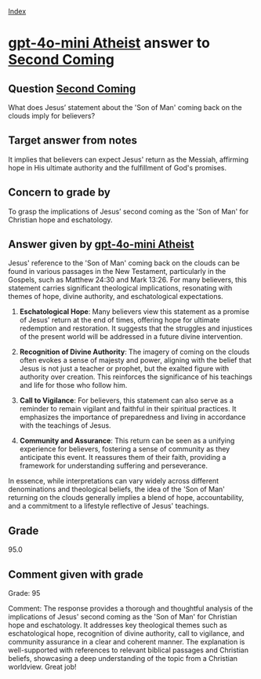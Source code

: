 
[Index](../../index.md)
# [gpt-4o-mini Atheist](../../answering_models/gpt-4o-mini_Atheist.md) answer to [Second Coming](../../questions/Second_Coming.md)

## Question [Second Coming](../../questions/Second_Coming.md)
What does Jesus’ statement about the 'Son of Man' coming back on the clouds imply for believers?

## Target answer from notes
It implies that believers can expect Jesus' return as the Messiah, affirming hope in His ultimate authority and the fulfillment of God's promises.

## Concern to grade by
To grasp the implications of Jesus’ second coming as the 'Son of Man' for Christian hope and eschatology.

## Answer given by [gpt-4o-mini Atheist](../../answering_models/gpt-4o-mini_Atheist.md)
Jesus' reference to the 'Son of Man' coming back on the clouds can be found in various passages in the New Testament, particularly in the Gospels, such as Matthew 24:30 and Mark 13:26. For many believers, this statement carries significant theological implications, resonating with themes of hope, divine authority, and eschatological expectations.

1. **Eschatological Hope**: Many believers view this statement as a promise of Jesus' return at the end of times, offering hope for ultimate redemption and restoration. It suggests that the struggles and injustices of the present world will be addressed in a future divine intervention.

2. **Recognition of Divine Authority**: The imagery of coming on the clouds often evokes a sense of majesty and power, aligning with the belief that Jesus is not just a teacher or prophet, but the exalted figure with authority over creation. This reinforces the significance of his teachings and life for those who follow him.

3. **Call to Vigilance**: For believers, this statement can also serve as a reminder to remain vigilant and faithful in their spiritual practices. It emphasizes the importance of preparedness and living in accordance with the teachings of Jesus.

4. **Community and Assurance**: This return can be seen as a unifying experience for believers, fostering a sense of community as they anticipate this event. It reassures them of their faith, providing a framework for understanding suffering and perseverance.

In essence, while interpretations can vary widely across different denominations and theological beliefs, the idea of the 'Son of Man' returning on the clouds generally implies a blend of hope, accountability, and a commitment to a lifestyle reflective of Jesus' teachings.

## Grade
95.0

## Comment given with grade
Grade: 95

Comment: The response provides a thorough and thoughtful analysis of the implications of Jesus' second coming as the 'Son of Man' for Christian hope and eschatology. It addresses key theological themes such as eschatological hope, recognition of divine authority, call to vigilance, and community assurance in a clear and coherent manner. The explanation is well-supported with references to relevant biblical passages and Christian beliefs, showcasing a deep understanding of the topic from a Christian worldview. Great job!
